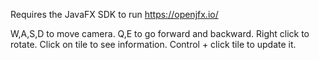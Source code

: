 Requires the JavaFX SDK to run https://openjfx.io/

W,A,S,D to move camera.
Q,E to go forward and backward.
Right click to rotate.
Click on tile to see information.
Control + click tile to update it.
